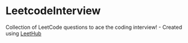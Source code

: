 # LeetcodeInterview
Collection of LeetCode questions to ace the coding interview! - Created using [LeetHub](https://github.com/QasimWani/LeetHub)
